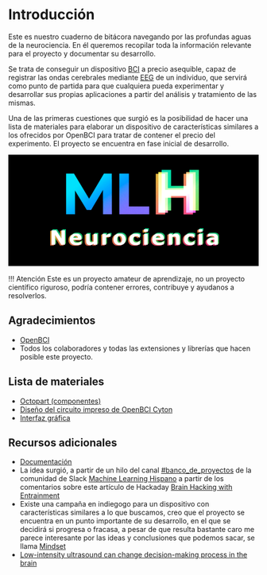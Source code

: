 # Introducción

Este es nuestro cuaderno de bitácora navegando por las profundas aguas de la neurociencia. En él queremos recopilar toda la información relevante para el proyecto y documentar su desarrollo.

Se trata de conseguir un dispositivo [BCI](https://es.wikipedia.org/wiki/Interfaz_cerebro-computadora) a precio asequible, capaz de registrar las ondas cerebrales mediante [EEG](https://es.wikipedia.org/wiki/Electroencefalograf%C3%ADa) de un individuo, que servirá como punto de partida para que cualquiera pueda experimentar y desarrollar sus propias aplicaciones a partir del análisis y tratamiento de las mismas.

Una de las primeras cuestiones que surgió es la posibilidad de hacer una lista de materiales para elaborar un dispositivo de características similares a los ofrecidos por OpenBCI para tratar de contener el precio del experimento. El proyecto se encuentra en fase inicial de desarrollo.

![Navegación experimental](mlh-neuro.png)

!!! Atención
   Este es un proyecto amateur de aprendizaje, no un proyecto científico riguroso, podría contener errores, contribuye y ayudanos a resolverlos.

## Agradecimientos

- [OpenBCI](https://openbci.com/)
- Todos los colaboradores y todas las extensiones y librerías que hacen posible este proyecto.

## Lista de materiales

- [Octopart (componentes)](https://octopart.com/bom-tool/86yT1jZ5)
- [Diseño del circuito impreso de OpenBCI Cyton](https://github.com/OpenBCI/V3_Hardware_Design_Files/tree/master/OpenBCI%20Cyton%20Designs)
- [Interfaz gráfica](https://github.com/OpenBCI/OpenBCI_GUI)

## Recursos adicionales

- [Documentación](https://docs.openbci.com/Getting%20Started/00-Welcome)
- La idea surgió, a partir de un hilo del canal [#banco_de_proyectos](https://ml-hispano.slack.com/archives/CF77D1BDH/p1555498224002300) de la comunidad de Slack [Machine Learning Hispano](https://bit.ly/2Oqingj) a partir de los comentarios sobre este artículo de Hackaday [Brain Hacking with Entrainment](https://hackaday.com/2019/04/08/brain-hacking-with-entrainment/)
- Existe una campaña en indiegogo para un dispositivo con características similares a lo que buscamos, creo que el proyecto se encuentra en un punto importante de su desarrollo, en el que se decidirá si progresa o fracasa, a pesar de que resulta bastante caro me parece interesante por las ideas y conclusiones que podemos sacar, se llama [Mindset](https://www.indiegogo.com/projects/mindset-smart-headphones-that-improve-your-focus)
- [Low-intensity ultrasound can change decision-making process in the brain](https://www.sciencedaily.com/releases/2019/04/190415113822.htm)

